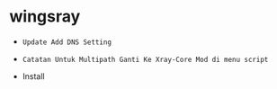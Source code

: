 # wingsray
- `Update Add DNS Setting`
- `Catatan Untuk Multipath Ganti Ke Xray-Core Mod di menu script`

- Install
